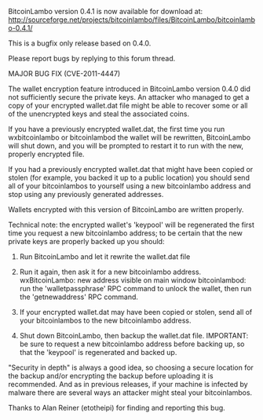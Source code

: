 BitcoinLambo version 0.4.1 is now available for download at:
http://sourceforge.net/projects/bitcoinlambo/files/BitcoinLambo/bitcoinlambo-0.4.1/

This is a bugfix only release based on 0.4.0.

Please report bugs by replying to this forum thread.

MAJOR BUG FIX  (CVE-2011-4447)

The wallet encryption feature introduced in BitcoinLambo version 0.4.0 did not sufficiently secure the private keys. An attacker who
managed to get a copy of your encrypted wallet.dat file might be able to recover some or all of the unencrypted keys and steal the
associated coins.

If you have a previously encrypted wallet.dat, the first time you run wxbitcoinlambo or bitcoinlambod the wallet will be rewritten, BitcoinLambo will
shut down, and you will be prompted to restart it to run with the new, properly encrypted file.

If you had a previously encrypted wallet.dat that might have been copied or stolen (for example, you backed it up to a public
location) you should send all of your bitcoinlambos to yourself using a new bitcoinlambo address and stop using any previously generated addresses.

Wallets encrypted with this version of BitcoinLambo are written properly.

Technical note: the encrypted wallet's 'keypool' will be regenerated the first time you request a new bitcoinlambo address; to be certain that the
new private keys are properly backed up you should:

1. Run BitcoinLambo and let it rewrite the wallet.dat file

2. Run it again, then ask it for a new bitcoinlambo address.
wxBitcoinLambo: new address visible on main window
bitcoinlambod: run the 'walletpassphrase' RPC command to unlock the wallet,  then run the 'getnewaddress' RPC command.

3. If your encrypted wallet.dat may have been copied or stolen, send all of your bitcoinlambos to the new bitcoinlambo address.

4. Shut down BitcoinLambo, then backup the wallet.dat file.
IMPORTANT: be sure to request a new bitcoinlambo address before backing up, so that the 'keypool' is regenerated and backed up.

"Security in depth" is always a good idea, so choosing a secure location for the backup and/or encrypting the backup before uploading it is recommended. And as in previous releases, if your machine is infected by malware there are several ways an attacker might steal your bitcoinlambos.

Thanks to Alan Reiner (etotheipi) for finding and reporting this bug.
